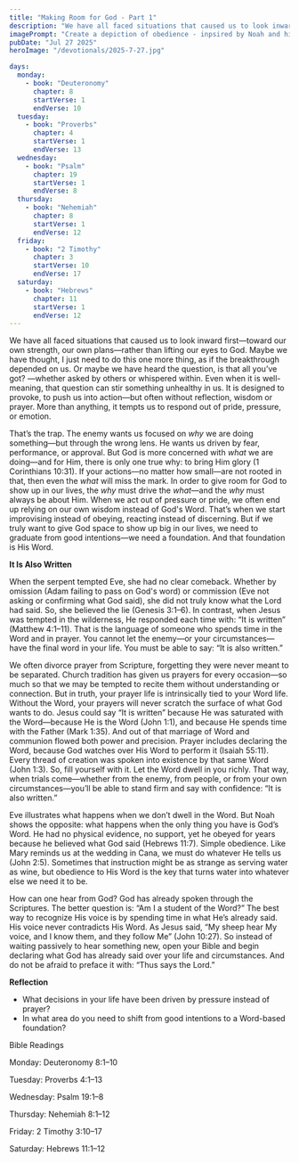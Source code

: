 ```yaml
---
title: "Making Room for God - Part 1"
description: "We have all faced situations that caused us to look inward first—toward our own strength, our own plans—rather than lifting our eyes to God. Maybe we have thought, I just need to do this one more thing, as if the breakthrough depended on us. Or maybe we have heard the question, is that all you’ve got? —whether asked by others or whispered within. Even when it is well-meaning, that question can stir something unhealthy in us. It is designed to provoke, to push us into action—but often without reflection, wisdom or prayer. More than anything, it tempts us to respond out of pride, pressure, or emotion."
imagePrompt: "Create a depiction of obedience - inpsired by Noah and his obedience to God's command to build an ark."
pubDate: "Jul 27 2025"
heroImage: "/devotionals/2025-7-27.jpg"

days:
  monday:
    - book: "Deuteronomy"
      chapter: 8
      startVerse: 1
      endVerse: 10
  tuesday:
    - book: "Proverbs"
      chapter: 4
      startVerse: 1
      endVerse: 13
  wednesday:
    - book: "Psalm"
      chapter: 19
      startVerse: 1
      endVerse: 8
  thursday:
    - book: "Nehemiah"
      chapter: 8
      startVerse: 1
      endVerse: 12
  friday:
    - book: "2 Timothy"
      chapter: 3
      startVerse: 10
      endVerse: 17
  saturday:
    - book: "Hebrews"
      chapter: 11
      startVerse: 1
      endVerse: 12
---
```

We have all faced situations that caused us to look inward first—toward our own strength, our own plans—rather than lifting our eyes to God. Maybe we have thought, I just need to do this one more thing, as if the breakthrough depended on us. Or maybe we have heard the question, is that all you’ve got? —whether asked by others or whispered within. Even when it is well-meaning, that question can stir something unhealthy in us. It is designed to provoke, to push us into action—but often without reflection, wisdom or prayer. More than anything, it tempts us to respond out of pride, pressure, or emotion.

That’s the trap. The enemy wants us focused on *why* we are doing something—but through the wrong lens. He wants us driven by fear, performance, or approval. But God is more concerned with *what* we are doing—and for Him, there is only one true why: to bring Him glory (1 Corinthians 10:31). If your actions—no matter how small—are not rooted in that, then even the *what* will miss the mark. In order to give room for God to show up in our lives, the *why* must drive the *what*—and the *why* must always be about Him. When we act out of pressure or pride, we often end up relying on our own wisdom instead of God's Word. That’s when we start improvising instead of obeying, reacting instead of discerning. But if we truly want to give God space to show up big in our lives, we need to graduate from good intentions—we need a foundation. And that foundation is His Word.

**It Is Also Written**

When the serpent tempted Eve, she had no clear comeback. Whether by omission (Adam failing to pass on God's word) or commission (Eve not asking or confirming what God said), she did not truly know what the Lord had said. So, she believed the lie (Genesis 3:1–6). In contrast, when Jesus was tempted in the wilderness, He responded each time with: “It is written” (Matthew 4:1–11). That is the language of someone who spends time in the Word and in prayer. You cannot let the enemy—or your circumstances—have the final word in your life. You must be able to say: “It is also written.”

We often divorce prayer from Scripture, forgetting they were never meant to be separated. Church tradition has given us prayers for every occasion—so much so that we may be tempted to recite them without understanding or connection. But in truth, your prayer life is intrinsically tied to your Word life. Without the Word, your prayers will never scratch the surface of what God wants to do. Jesus could say “It is written” because He was saturated with the Word—because He is the Word (John 1:1), and because He spends time with the Father (Mark 1:35). And out of that marriage of Word and communion flowed both power and precision. Prayer includes declaring the Word, because God watches over His Word to perform it (Isaiah 55:11). Every thread of creation was spoken into existence by that same Word (John 1:3). So, fill yourself with it. Let the Word dwell in you richly. That way, when trials come—whether from the enemy, from people, or from your own circumstances—you’ll be able to stand firm and say with confidence: “It is also written.”

Eve illustrates what happens when we don’t dwell in the Word. But Noah shows the opposite: what happens when the only thing you have is God’s Word. He had no physical evidence, no support, yet he obeyed for years because he believed what God said (Hebrews 11:7). Simple obedience. Like Mary reminds us at the wedding in Cana, we must do whatever He tells us (John 2:5). Sometimes that instruction might be as strange as serving water as wine, but obedience to His Word is the key that turns water into whatever else we need it to be.

How can one hear from God? God has already spoken through the Scriptures. The better question is: “Am I a student of the Word?” The best way to recognize His voice is by spending time in what He’s already said. His voice never contradicts His Word. As Jesus said, “My sheep hear My voice, and I know them, and they follow Me” (John 10:27). So instead of waiting passively to hear something new, open your Bible and begin declaring what God has already said over your life and circumstances. And do not be afraid to preface it with: “Thus says the Lord.”

**Reflection**<br />
  - What decisions in your life have been driven by pressure instead of prayer?
  - In what area do you need to shift from good intentions to a Word-based foundation?
 

Bible Readings

Monday: Deuteronomy 8:1–10

Tuesday: Proverbs 4:1–13

Wednesday: Psalm 19:1–8

Thursday: Nehemiah 8:1–12

Friday: 2 Timothy 3:10–17

Saturday: Hebrews 11:1–12

